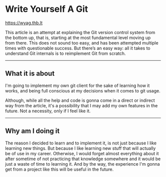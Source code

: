# Write Yourself A Git
https://wyag.thb.lt

This article is an attempt at explaining the Git version control system from the bottom up, that is, starting at the most fundamental level moving up from there. This does not sound too easy, and has been attempted multiple times with questionable success. But there’s an easy way: all it takes to understand Git internals is to reimplement Git from scratch.

---

## What it is about

I'm going to implement my own git client for the sake of learning how it works, and being full conscious at my decisions when it comes to git usage.

Although, while all the help and code is gonna come in a direct or indirect way from the article, it's a possibility that I may add my own features in the future. Not a necessity, only if I feel like it. 

---

## Why am I doing it

The reason I decided to learn and to implement it, is not just because I like learning new things. But because I like learning new stuff that will actually be of use in my career. Otherwise, I would forget almost everything about it after sometime of not practicing that knowledge somewhere and it would be just a waste of time to learning it. And by the way, the experience I'm gonna get from a project like this will be useful in the future.